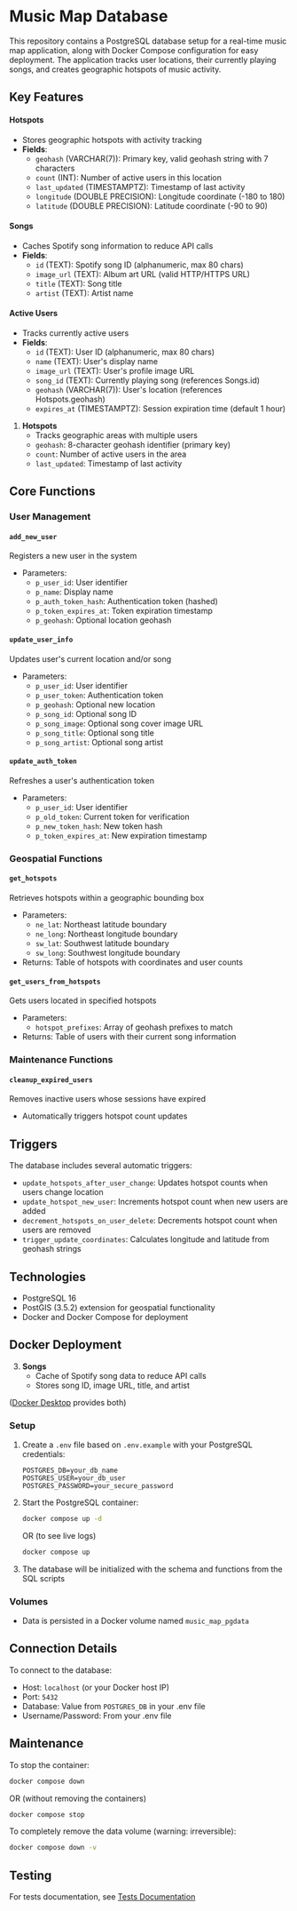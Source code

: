 # Music Map Database

This repository contains a PostgreSQL database setup for a real-time music map application, along with Docker Compose configuration for easy deployment. The application tracks user locations, their currently playing songs, and creates geographic hotspots of music activity.

## Key Features

#### Hotspots
- Stores geographic hotspots with activity tracking
- **Fields**:
  - `geohash` (VARCHAR(7)): Primary key, valid geohash string with 7 characters
  - `count` (INT): Number of active users in this location
  - `last_updated` (TIMESTAMPTZ): Timestamp of last activity
  - `longitude` (DOUBLE PRECISION): Longitude coordinate (-180 to 180)
  - `latitude` (DOUBLE PRECISION): Latitude coordinate (-90 to 90)
  
#### Songs
- Caches Spotify song information to reduce API calls
- **Fields**:
  - `id` (TEXT): Spotify song ID (alphanumeric, max 80 chars)
  - `image_url` (TEXT): Album art URL (valid HTTP/HTTPS URL)
  - `title` (TEXT): Song title
  - `artist` (TEXT): Artist name

#### Active Users
- Tracks currently active users
- **Fields**:
  - `id` (TEXT): User ID (alphanumeric, max 80 chars)
  - `name` (TEXT): User's display name
  - `image_url` (TEXT): User's profile image URL
  - `song_id` (TEXT): Currently playing song (references Songs.id)
  - `geohash` (VARCHAR(7)): User's location (references Hotspots.geohash)
  - `expires_at` (TIMESTAMPTZ): Session expiration time (default 1 hour)

1. **Hotspots**
   - Tracks geographic areas with multiple users
   - `geohash`: 8-character geohash identifier (primary key)
   - `count`: Number of active users in the area
   - `last_updated`: Timestamp of last activity


## Core Functions

### User Management

#### `add_new_user`
Registers a new user in the system
- Parameters:
  - `p_user_id`: User identifier
  - `p_name`: Display name
  - `p_auth_token_hash`: Authentication token (hashed)
  - `p_token_expires_at`: Token expiration timestamp
  - `p_geohash`: Optional location geohash

#### `update_user_info`
Updates user's current location and/or song
- Parameters:
  - `p_user_id`: User identifier
  - `p_user_token`: Authentication token
  - `p_geohash`: Optional new location
  - `p_song_id`: Optional song ID
  - `p_song_image`: Optional song cover image URL
  - `p_song_title`: Optional song title
  - `p_song_artist`: Optional song artist

#### `update_auth_token`
Refreshes a user's authentication token
- Parameters:
  - `p_user_id`: User identifier
  - `p_old_token`: Current token for verification
  - `p_new_token_hash`: New token hash
  - `p_token_expires_at`: New expiration timestamp

### Geospatial Functions

#### `get_hotspots`
Retrieves hotspots within a geographic bounding box
- Parameters:
  - `ne_lat`: Northeast latitude boundary
  - `ne_long`: Northeast longitude boundary
  - `sw_lat`: Southwest latitude boundary
  - `sw_long`: Southwest longitude boundary
- Returns: Table of hotspots with coordinates and user counts

#### `get_users_from_hotspots`
Gets users located in specified hotspots
- Parameters:
  - `hotspot_prefixes`: Array of geohash prefixes to match
- Returns: Table of users with their current song information

### Maintenance Functions

#### `cleanup_expired_users`
Removes inactive users whose sessions have expired
- Automatically triggers hotspot count updates

## Triggers

The database includes several automatic triggers:

- `update_hotspots_after_user_change`: Updates hotspot counts when users change location
- `update_hotspot_new_user`: Increments hotspot count when new users are added
- `decrement_hotspots_on_user_delete`: Decrements hotspot count when users are removed
- `trigger_update_coordinates`: Calculates longitude and latitude from geohash strings


## Technologies
- PostgreSQL 16
- PostGIS (3.5.2) extension for geospatial functionality
- Docker and Docker Compose for deployment

## Docker Deployment

3. **Songs**
   - Cache of Spotify song data to reduce API calls
   - Stores song ID, image URL, title, and artist

([Docker Desktop](https://www.docker.com/products/docker-desktop/) provides both)

### Setup

1. Create a `.env` file based on `.env.example` with your PostgreSQL credentials:
   ```
   POSTGRES_DB=your_db_name
   POSTGRES_USER=your_db_user
   POSTGRES_PASSWORD=your_secure_password
   ```

2. Start the PostgreSQL container:
   ```bash
   docker compose up -d
   ```

   OR (to see live logs)
   ```bash
   docker compose up
   ```

3. The database will be initialized with the schema and functions from the SQL scripts

### Volumes
- Data is persisted in a Docker volume named `music_map_pgdata`

## Connection Details

To connect to the database:
- Host: `localhost` (or your Docker host IP)
- Port: `5432`
- Database: Value from `POSTGRES_DB` in your .env file
- Username/Password: From your .env file

## Maintenance

To stop the container:
```bash
docker compose down
```
OR (without removing the containers)
```bash
docker compose stop
```

To completely remove the data volume (warning: irreversible):
```bash
docker compose down -v
```

## Testing
For tests documentation, see [Tests Documentation](/database/tests/README.md)
